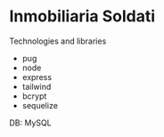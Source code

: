 # Inmobiliaria Soldati

Technologies and libraries
- pug
- node
- express
- tailwind
- bcrypt
- sequelize

DB: MySQL
